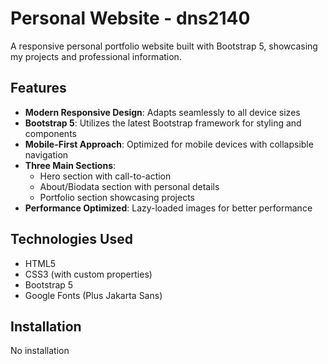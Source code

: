 # Personal Website - dns2140

A responsive personal portfolio website built with Bootstrap 5, showcasing my projects and professional information.

## Features

- **Modern Responsive Design**: Adapts seamlessly to all device sizes
- **Bootstrap 5**: Utilizes the latest Bootstrap framework for styling and components
- **Mobile-First Approach**: Optimized for mobile devices with collapsible navigation
- **Three Main Sections**:
  - Hero section with call-to-action
  - About/Biodata section with personal details
  - Portfolio section showcasing projects
- **Performance Optimized**: Lazy-loaded images for better performance

## Technologies Used

- HTML5
- CSS3 (with custom properties)
- Bootstrap 5
- Google Fonts (Plus Jakarta Sans)

## Installation

No installation
